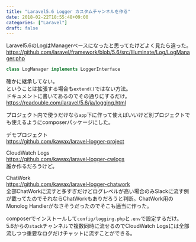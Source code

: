 ```yaml
---
title: "Laravel5.6 Logger カスタムチャンネルを作る"
date: 2018-02-22T18:55:48+09:00
categories: ["Laravel"]
draft: false
---
```


Laravel5.6のLogはManagerベースになったと思ってたけどよく見たら違った。
https://github.com/laravel/framework/blob/5.6/src/Illuminate/Log/LogManager.php

```php
class LogManager implements LoggerInterface
```

確かに継承してない。  
ということは拡張する場合も`extend()`ではない方法。  
ドキュメントに書いてあるのでその通りにするだけ。  
https://readouble.com/laravel/5.6/ja/logging.html

プロジェクト内で使うだけなら`app`下に作って使えばいいけど別プロジェクトでも使えるようにcomposerパッケージにした。

デモプロジェクト  
https://github.com/kawax/laravel-logger-project

CloudWatch Logs  
https://github.com/kawax/laravel-logger-cwlogs  
誰か作るだろうけど。

ChatWork  
https://github.com/kawax/laravel-logger-chatwork  
全部ChatWorkに流すと多すぎだけどログレベルが高い場合のみSlackに流す例が載ってたのでそれならChatWorkもありだろうと判断。ChatWork用のMonolog Handlerがなさそうだったのでそこも適当に作った。

composerでインストールして`config/logging.php`と`.env`で設定するだけ。  
5.6からの`stack`チャンネルで複数同時に流せるのでCloudWatch Logsには全部流しつつ重要なログだけチャットに流すことができる。
